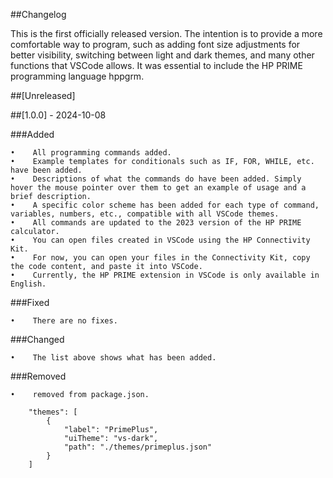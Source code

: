 ##Changelog

This is the first officially released version. The intention is to provide a more comfortable way to program, such as adding font size adjustments for better visibility, switching between light and dark themes, and many other functions that VSCode allows. It was essential to include the HP PRIME programming language hppgrm.

##[Unreleased]

##[1.0.0] - 2024-10-08

###Added

    •    All programming commands added.
    •    Example templates for conditionals such as IF, FOR, WHILE, etc. have been added.
    •    Descriptions of what the commands do have been added. Simply hover the mouse pointer over them to get an example of usage and a brief description.
    •    A specific color scheme has been added for each type of command, variables, numbers, etc., compatible with all VSCode themes.
    •    All commands are updated to the 2023 version of the HP PRIME calculator.
    •    You can open files created in VSCode using the HP Connectivity Kit.
    •    For now, you can open your files in the Connectivity Kit, copy the code content, and paste it into VSCode.
    •    Currently, the HP PRIME extension in VSCode is only available in English.

###Fixed

    •    There are no fixes.

###Changed

    •    The list above shows what has been added.

###Removed

    •    removed from package.json.

        "themes": [
            {
                "label": "PrimePlus",
                "uiTheme": "vs-dark",
                "path": "./themes/primeplus.json"
            }
        ]

